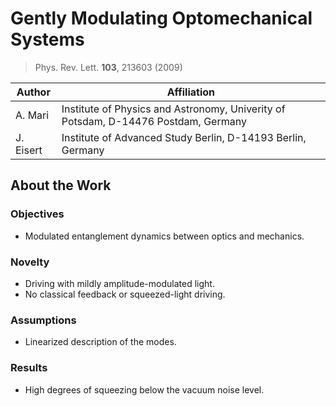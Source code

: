 # Gently Modulating Optomechanical Systems

> Phys. Rev. Lett. **103**, 213603 (2009)

Author | Affiliation
------------ | -------------
A. Mari | Institute of Physics and Astronomy, Univerity of Potsdam, D-14476 Postdam, Germany
J. Eisert | Institute of Advanced Study Berlin, D-14193 Berlin, Germany

## About the Work

### Objectives
* Modulated entanglement dynamics between optics and mechanics.

### Novelty
* Driving with mildly amplitude-modulated light.
* No classical feedback or squeezed-light driving.

### Assumptions
* Linearized description of the modes.

### Results
* High degrees of squeezing below the vacuum noise level.